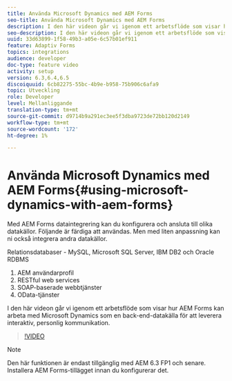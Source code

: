 ```yaml
---
title: Använda Microsoft Dynamics med AEM Forms
seo-title: Använda Microsoft Dynamics med AEM Forms
description: I den här videon går vi igenom ett arbetsflöde som visar hur AEM Forms kan arbeta med Microsoft Dynamics som en back-end-datakälla för att leverera interaktiv, personlig kommunikation.
seo-description: I den här videon går vi igenom ett arbetsflöde som visar hur AEM Forms kan arbeta med Microsoft Dynamics som en back-end-datakälla för att leverera interaktiv, personlig kommunikation.
uuid: 33d63899-1f58-49b3-a05e-6c57b01ef911
feature: Adaptiv Forms
topics: integrations
audience: developer
doc-type: feature video
activity: setup
version: 6.3,6.4,6.5
discoiquuid: 6cb82275-55bc-4b9e-b958-75b906c6afa9
topic: Utveckling
role: Developer
level: Mellanliggande
translation-type: tm+mt
source-git-commit: d9714b9a291ec3ee5f3dba9723de72bb120d2149
workflow-type: tm+mt
source-wordcount: '172'
ht-degree: 1%

---
```



# Använda Microsoft Dynamics med AEM Forms{#using-microsoft-dynamics-with-aem-forms}

Med AEM Forms dataintegrering kan du konfigurera och ansluta till olika datakällor. Följande är färdiga att användas. Men med liten anpassning kan ni också integrera andra datakällor.

Relationsdatabaser - MySQL, Microsoft SQL Server, IBM DB2 och Oracle RDBMS
1. AEM användarprofil
1. RESTful web services
1. SOAP-baserade webbtjänster
1. OData-tjänster

I den här videon går vi igenom ett arbetsflöde som visar hur AEM Forms kan arbeta med Microsoft Dynamics som en back-end-datakälla för att leverera interaktiv, personlig kommunikation.

>[!VIDEO](https://video.tv.adobe.com/v/20971?quality=9&learn=on)

>[!NOTE]
>
>Den här funktionen är endast tillgänglig med AEM 6.3 FP1 och senare. Installera AEM Forms-tillägget innan du konfigurerar det.

